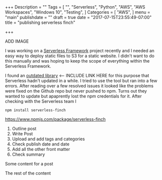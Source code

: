 +++
Description = ""
Tags = [
  "",
  "Serverless",
  "Python",
  "AWS",
  "AWS Workspaces",
  "Windows 10",
  "Testing",
]
Categories = [
  "AWS",
]
menu = "main"
publishdate = ""
draft = true
date = "2017-07-15T23:55:49-07:00"
title = "publishing serverless finch"

+++

ADD IMAGE

I was working on a [Serverless Framework](serverless.com) project recently and I needed an easy way to deploy static files to S3 for a static website. I didn't want to do this manually and was hoping to keep the scope of everything within the Serverless Framework. 

I found an [outdated library](github.com/) <-- INCLUDE LINK HERE for this purpose that Serverless hadn't updated in a while. I tried to use the tool but ran into a few errors. After reading over a few resolved issues it looked like the problems were fixed on the Github repo but never pushed to npm. Turns out they wanted to update but apaprently lost the npm credentials for it. After checking with the Serverless team I  

`npm install serverless-finch`

https://www.npmjs.com/package/serverless-finch

1. Outline post
2. Write Post
3. Upload and add tags and categories
4. Check publish date and date
5. Add all the other front matter
6. Check summary


Some content for a post
<!--more-->

The rest of the content